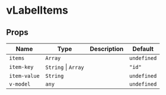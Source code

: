 # vLabelItems

## Props

| Name         | Type                    | Description | Default     |
| ------------ | ----------------------- | ----------- | ----------- |
| `items`      | `Array`                 |             | `undefined` |
| `item-key`   | `String` &#124; `Array` |             | `"id"`      |
| `item-value` | `String`                |             | `undefined` |
| `v-model`    | `any`                   |             | `undefined` |
